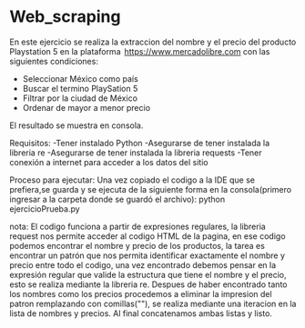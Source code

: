 # Web_scraping
En este ejercicio se realiza la extraccion del nombre y el precio del producto Playstation 5 en la plataforma  https://www.mercadolibre.com
con las siguientes condiciones:
- Seleccionar México como país
- Buscar el termino PlaySation 5
- Filtrar por la ciudad de México
- Ordenar de mayor a menor precio

El resultado se muestra en consola.

Requisitos:
-Tener instalado Python
-Asegurarse de tener instalada la libreria re
-Asegurarse de tener instalada la libreria requests
-Tener conexión a internet para acceder a los datos del sitio

Proceso para ejecutar:
Una vez copiado el codigo a la IDE que se prefiera,se guarda y se ejecuta de la siguiente forma en la consola(primero ingresar a la carpeta donde se guardó el archivo):
python ejercicioPrueba.py

nota:
El codigo funciona a partir de expresiones regulares, la libreria request nos permite acceder al codigo HTML de la pagina, en ese codigo podemos encontrar el nombre y precio de los productos, la tarea es encontrar un patrón que nos permita identificar exactamente el nombre y precio entre todo el codigo, una vez encontrado debemos pensar en la expresión regular que valide la estructura que tiene el nombre y el precio, esto se realiza mediante la libreria re. Despues de haber encontrado tanto los nombres como los precios procedemos a eliminar la impresion del patron remplazando con comillas(""), se realiza mediante una iteracion en la lista de nombres y precios. Al final concatenamos ambas listas y listo.
